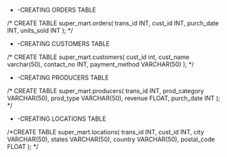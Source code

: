 - -CREATING ORDERS TABLE

/* CREATE TABLE super_mart.orders(
    trans_id INT,
    cust_id INT,
    purch_date INT,
    units_sold INT
); */

- -CREATING CUSTOMERS TABLE

/* CREATE TABLE super_mart.customers(
    cust_id int,
    cust_name varchar(50),
    contact_no INT,
    payment_method VARCHAR(50)
); */

- -CREATING PRODUCERS TABLE

/* CREATE TABLE super_mart.producers(
    trans_id INT,
    prod_category VARCHAR(50),
    prod_type VARCHAR(50),
    revenue FLOAT,
    purch_date INT
); */

- -CREATING LOCATIONS TABLE

/*CREATE TABLE super_mart.locations(
    trans_id INT,
    cust_id INT,
    city VARCHAR(50),
    states VARCHAR(50),
    country VARCHAR(50),
    postal_code FLOAT
); */










